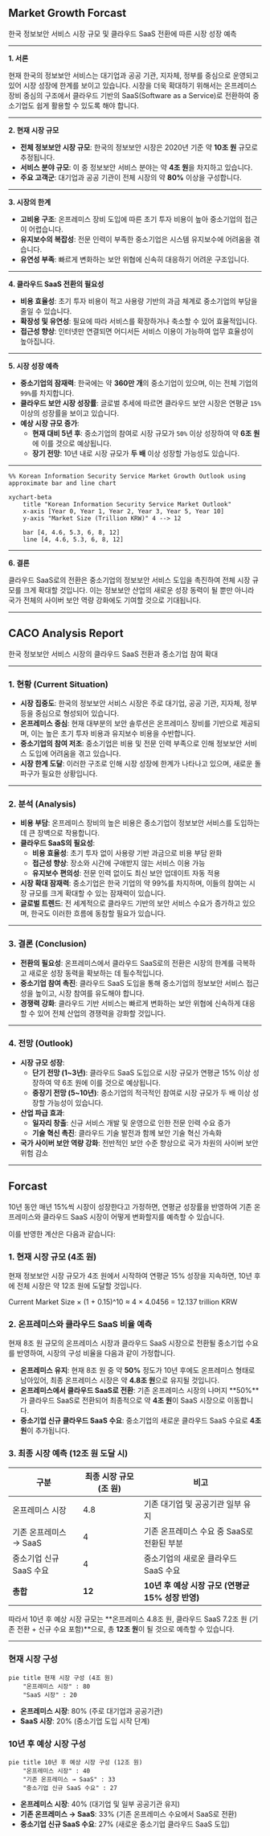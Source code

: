 ## Market Growth Forcast
한국 정보보안 서비스 시장 규모 및 클라우드 SaaS 전환에 따른 시장 성장 예측

---

**1. 서론**

현재 한국의 정보보안 서비스는 대기업과 공공 기관, 지자체, 정부를 중심으로 운영되고 있어 시장 성장에 한계를 보이고 있습니다. 시장을 더욱 확대하기 위해서는 온프레미스 장비 중심의 구조에서 클라우드 기반의 SaaS(Software as a Service)로 전환하여 중소기업도 쉽게 활용할 수 있도록 해야 합니다.

---

**2. 현재 시장 규모**

- **전체 정보보안 시장 규모**: 한국의 정보보안 시장은 2020년 기준 약 **10조 원** 규모로 추정됩니다.
- **서비스 분야 규모**: 이 중 정보보안 서비스 분야는 약 **4조 원**을 차지하고 있습니다.
- **주요 고객군**: 대기업과 공공 기관이 전체 시장의 약 **80%** 이상을 구성합니다.

---

**3. 시장의 한계**

- **고비용 구조**: 온프레미스 장비 도입에 따른 초기 투자 비용이 높아 중소기업의 접근이 어렵습니다.
- **유지보수의 복잡성**: 전문 인력이 부족한 중소기업은 시스템 유지보수에 어려움을 겪습니다.
- **유연성 부족**: 빠르게 변화하는 보안 위협에 신속히 대응하기 어려운 구조입니다.

---

**4. 클라우드 SaaS 전환의 필요성**

- **비용 효율성**: 초기 투자 비용이 적고 사용량 기반의 과금 체계로 중소기업의 부담을 줄일 수 있습니다.
- **확장성 및 유연성**: 필요에 따라 서비스를 확장하거나 축소할 수 있어 효율적입니다.
- **접근성 향상**: 인터넷만 연결되면 어디서든 서비스 이용이 가능하여 업무 효율성이 높아집니다.

---

**5. 시장 성장 예측**

- **중소기업의 잠재력**: 한국에는 약 **360만 개**의 중소기업이 있으며, 이는 전체 기업의 `99%`를 차지합니다.
- **클라우드 보안 시장 성장률**: 글로벌 추세에 따르면 클라우드 보안 시장은 연평균 `15%` 이상의 성장률을 보이고 있습니다.
- **예상 시장 규모 증가**:
    - **현재 대비 5년 후**: 중소기업의 참여로 시장 규모가 `50%` 이상 성장하여 약 **6조 원**에 이를 것으로 예상됩니다.
    - **장기 전망**: 10년 내로 시장 규모가 **두 배** 이상 성장할 가능성도 있습니다.

---

```mermaid
%% Korean Information Security Service Market Growth Outlook using approximate bar and line chart

xychart-beta
    title "Korean Information Security Service Market Outlook"
    x-axis [Year 0, Year 1, Year 2, Year 3, Year 5, Year 10]
    y-axis "Market Size (Trillion KRW)" 4 --> 12
    
    bar [4, 4.6, 5.3, 6, 8, 12]
    line [4, 4.6, 5.3, 6, 8, 12]
```


---

**6. 결론**

클라우드 SaaS로의 전환은 중소기업의 정보보안 서비스 도입을 촉진하여 전체 시장 규모를 크게 확대할 것입니다. 이는 정보보안 산업의 새로운 성장 동력이 될 뿐만 아니라 국가 전체의 사이버 보안 역량 강화에도 기여할 것으로 기대됩니다.

---

## CACO Analysis Report
한국 정보보안 서비스 시장의 클라우드 SaaS 전환과 중소기업 참여 확대

---

### **1. 현황 (Current Situation)**

- **시장 집중도**: 한국의 정보보안 서비스 시장은 주로 대기업, 공공 기관, 지자체, 정부 등을 중심으로 형성되어 있습니다.
- **온프레미스 중심**: 현재 대부분의 보안 솔루션은 온프레미스 장비를 기반으로 제공되며, 이는 높은 초기 투자 비용과 유지보수 비용을 수반합니다.
- **중소기업의 참여 저조**: 중소기업은 비용 및 전문 인력 부족으로 인해 정보보안 서비스 도입에 어려움을 겪고 있습니다.
- **시장 한계 도달**: 이러한 구조로 인해 시장 성장에 한계가 나타나고 있으며, 새로운 돌파구가 필요한 상황입니다.

---

### **2. 분석 (Analysis)**

- **비용 부담**: 온프레미스 장비의 높은 비용은 중소기업이 정보보안 서비스를 도입하는 데 큰 장벽으로 작용합니다.
- **클라우드 SaaS의 필요성**:
    - **비용 효율성**: 초기 투자 없이 사용량 기반 과금으로 비용 부담 완화
    - **접근성 향상**: 장소와 시간에 구애받지 않는 서비스 이용 가능
    - **유지보수 편의성**: 전문 인력 없이도 최신 보안 업데이트 자동 적용
- **시장 확대 잠재력**: 중소기업은 한국 기업의 약 99%를 차지하며, 이들의 참여는 시장 규모를 크게 확대할 수 있는 잠재력이 있습니다.
- **글로벌 트렌드**: 전 세계적으로 클라우드 기반의 보안 서비스 수요가 증가하고 있으며, 한국도 이러한 흐름에 동참할 필요가 있습니다.

---

### **3. 결론 (Conclusion)**

- **전환의 필요성**: 온프레미스에서 클라우드 SaaS로의 전환은 시장의 한계를 극복하고 새로운 성장 동력을 확보하는 데 필수적입니다.
- **중소기업 참여 촉진**: 클라우드 SaaS 도입을 통해 중소기업의 정보보안 서비스 접근성을 높이고, 시장 참여를 유도해야 합니다.
- **경쟁력 강화**: 클라우드 기반 서비스는 빠르게 변화하는 보안 위협에 신속하게 대응할 수 있어 전체 산업의 경쟁력을 강화할 것입니다.

---

### **4. 전망 (Outlook)**

- **시장 규모 성장**:
    - **단기 전망 (1~3년)**: 클라우드 SaaS 도입으로 시장 규모가 연평균 15% 이상 성장하여 약 6조 원에 이를 것으로 예상됩니다.
    - **중장기 전망 (5~10년)**: 중소기업의 적극적인 참여로 시장 규모가 두 배 이상 성장할 가능성이 있습니다.
- **산업 파급 효과**:
    - **일자리 창출**: 신규 서비스 개발 및 운영으로 인한 전문 인력 수요 증가
    - **기술 혁신 촉진**: 클라우드 기술 발전과 함께 보안 기술 혁신 가속화
- **국가 사이버 보안 역량 강화**: 전반적인 보안 수준 향상으로 국가 차원의 사이버 보안 위험 감소

---

## Forcast
10년 동안 매년 15%씩 시장이 성장한다고 가정하면, 연평균 성장률을 반영하여 기존 온프레미스와 클라우드 SaaS 시장이 어떻게 변화할지를 예측할 수 있습니다.

이를 반영한 계산은 다음과 같습니다:

### 1. 현재 시장 규모 (4조 원)
현재 정보보안 시장 규모가 4조 원에서 시작하여 연평균 15% 성장을 지속하면, 10년 후에 전체 시장은 약 12조 원에 도달할 것입니다.

Current Market Size × (1 + 0.15)^10 ≈ 4 × 4.0456 = 12.137 trillion KRW

### 2. 온프레미스와 클라우드 SaaS 비율 예측
현재 8조 원 규모의 온프레미스 시장과 클라우드 SaaS 시장으로 전환될 중소기업 수요를 반영하여, 시장의 구성 비율을 다음과 같이 가정합니다.

- **온프레미스 유지**: 현재 8조 원 중 약 **50%** 정도가 10년 후에도 온프레미스 형태로 남아있어, 최종 온프레미스 시장은 약 **4.8조 원**으로 유지될 것입니다.
- **온프레미스에서 클라우드 SaaS로 전환**: 기존 온프레미스 시장의 나머지 **50%**가 클라우드 SaaS로 전환되어 최종적으로 약 **4조 원**이 SaaS 시장으로 이동합니다.
- **중소기업 신규 클라우드 SaaS 수요**: 중소기업의 새로운 클라우드 SaaS 수요로 **4조 원**이 추가됩니다.

### 3. 최종 시장 예측 (12조 원 도달 시)

| 구분                   | 최종 시장 규모 (조 원) | 비고                                           |
|----------------------|-----------------|------------------------------------------------|
| 온프레미스 시장        | 4.8             | 기존 대기업 및 공공기관 일부 유지                |
| 기존 온프레미스 → SaaS | 4               | 기존 온프레미스 수요 중 SaaS로 전환된 부분         |
| 중소기업 신규 SaaS 수요 | 4               | 중소기업의 새로운 클라우드 SaaS 수요             |
| **총합**               | **12**          | **10년 후 예상 시장 규모 (연평균 15% 성장 반영)** |

따라서 10년 후 예상 시장 규모는 **온프레미스 4.8조 원, 클라우드 SaaS 7.2조 원 (기존 전환 + 신규 수요 포함)**으로, 총 **12조 원**이 될 것으로 예측할 수 있습니다.

---

### 현재 시장 구성
```mermaid
pie title 현재 시장 구성 (4조 원)
    "온프레미스 시장" : 80
    "SaaS 시장" : 20
```

- **온프레미스 시장**: 80% (주로 대기업과 공공기관)
- **SaaS 시장**: 20% (중소기업 도입 시작 단계)

### 10년 후 예상 시장 구성
```mermaid
pie title 10년 후 예상 시장 구성 (12조 원)
    "온프레미스 시장" : 40
    "기존 온프레미스 → SaaS" : 33
    "중소기업 신규 SaaS 수요" : 27
```

- **온프레미스 시장**: 40% (대기업 및 일부 공공기관 유지)
- **기존 온프레미스 → SaaS**: 33% (기존 온프레미스 수요에서 SaaS로 전환)
- **중소기업 신규 SaaS 수요**: 27% (새로운 중소기업 클라우드 SaaS 도입)



